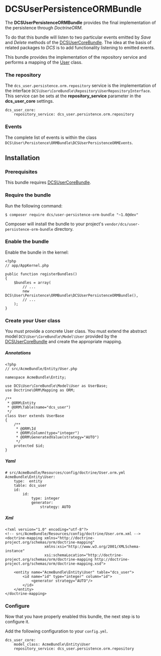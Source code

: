 # DCSUserPersistenceORMBundle

The **DCSUserPersistenceORMBundle** provides the final implementation of the persistence through *DoctrineORM*.

To do that this bundle will listen to two particular events emitted by *Save* and *Delete* methods of the [DCSUserCoreBundle](https://github.com/damianociarla/DCSUserCoreBundle). The idea at the basis of related packages to *DCS* is to add functionality listening to emitted events.

This bundle provides the implementation of the repository service and performs a mapping of the [User](https://github.com/damianociarla/DCSUserCoreBundle/blob/master/src/Model/User.php) class.

### The repository

The `dcs_user.persistence.orm.repository` service is the implementation of the interface `DCS\User\CoreBundle\Repository\UserRepositoryInterface`. This service can be sets at the **repository_service** parameter in the **dcs_user_core** settings.

    dcs_user_core:
        repository_service: dcs_user.persistence.orm.repository
	

### Events

The complete list of events is within the class `DCS\User\Persistence\ORMBundle\DCSUserPersistenceORMEvents`.

## Installation

### Prerequisites

This bundle requires [DCSUserCoreBundle](https://github.com/damianociarla/DCSUserCoreBundle).

### Require the bundle

Run the following command:

	$ composer require dcs/user-persistence-orm-bundle "~1.0@dev"

Composer will install the bundle to your project's `vendor/dcs/user-persistence-orm-bundle` directory.

### Enable the bundle

Enable the bundle in the kernel:

	<?php
	// app/AppKernel.php

	public function registerBundles()
	{
		$bundles = array(
			// ...
			new DCS\User\Persistence\ORMBundle\DCSUserPersistenceORMBundle(),
			// ...
		);
	}

### Create your User class

You must provide a concrete User class. You must extend the abstract model `DCS\User\CoreBundle\Model\User` provided by the [DCSUserCoreBundle](https://github.com/damianociarla/DCSUserCoreBundle) and create the appropriate mapping.

##### Annotations

    <?php
    // src/AcmeBundle/Entity/User.php

    namespace AcmeBundle\Entity;

    use DCS\User\CoreBundle\Model\User as UserBase;
    use Doctrine\ORM\Mapping as ORM;

    /**
     * @ORM\Entity
     * @ORM\Table(name="dcs_user")
     */
    class User extends UserBase
    {
        /**
         * @ORM\Id
         * @ORM\Column(type="integer")
         * @ORM\GeneratedValue(strategy="AUTO")
         */
        protected $id;
    }

##### Yaml

    # src/AcmeBundle/Resources/config/doctrine/User.orm.yml
	AcmeBundle\Entity\User:
	    type:  entity
	    table: dcs_user
	    id:
	        id:
	            type: integer
	            generator:
	                strategy: AUTO

##### Xml

	<?xml version="1.0" encoding="utf-8"?>
	<!-- src/AcmeBundle/Resources/config/doctrine/User.orm.xml -->
	<doctrine-mapping xmlns="http://doctrine-project.org/schemas/orm/doctrine-mapping"
	                  xmlns:xsi="http://www.w3.org/2001/XMLSchema-instance"
	                  xsi:schemaLocation="http://doctrine-project.org/schemas/orm/doctrine-mapping http://doctrine-project.org/schemas/orm/doctrine-mapping.xsd">
	
	    <entity name="AcmeBundle\Entity\User" table="dcs_user">
	        <id name="id" type="integer" column="id">
	            <generator strategy="AUTO"/>
	        </id>
	    </entity>
	</doctrine-mapping>

### Configure

Now that you have properly enabled this bundle, the next step is to configure it.

Add the following configuration to your `config.yml`.

	dcs_user_core:
        model_class: AcmeBundle\Entity\User
        repository_service: dcs_user.persistence.orm.repository
        

